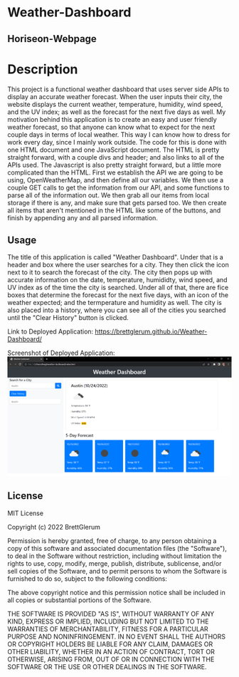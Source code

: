 # Weather-Dashboard

## Horiseon-Webpage

# Description

This project is a functional weather dashboard that uses server side APIs to display an accurate weather forecast. When the user inputs their city, the website displays the current weather, temperature, humidity, wind speed, and the UV index; as well as the forecast for the next five days as well. My motivation behind this application is to create an easy and user friendly weather forecast, so that anyone can know what to expect for the next couple days in terms of local weather. This way I can know how to dress for work every day, since I mainly work outside. The code for this is done with one HTML document and one JavaScript document. The HTML is pretty straight forward, with a couple divs and header; and also links to all of the APIs used. The Javascript is also pretty straight forward, but a little more complicated than the HTML. First we establish the API we are going to be using, OpenWeatherMap, and then define all our variables. We then use a couple GET calls to get the information from our API, and some functions to parse all of the information out. We then grab all our items from local storage if there is any, and make sure that gets parsed too. We then create all items that aren't mentioned in the HTML like some of the buttons, and finish by appending any and all parsed information.

## Usage

The title of this application is called "Weather Dashboard". Under that is a header and box where the user searches for a city. They then click the icon next to it to search the forecast of the city. The city then pops up with accurate information on the date, temperature, humididty, wind speed, and UV index as of the time the city is searched. Under all of that, there are fice boxes that determine the forecast for the next five days, with an icon of the weather expected; and the termperature and humidity as well. The city is also placed into a history, where you can see all of the cities you searched until the "Clear History" button is clicked.

Link to Deployed Application: https://brettglerum.github.io/Weather-Dashboard/ 

Screenshot of Deployed Application: ![screenshot](https://github.com/BrettGlerum/Weather-Dashboard/blob/main/assets/images/Screenshot%20(11).png)
## License

MIT License

Copyright (c) 2022 BrettGlerum

Permission is hereby granted, free of charge, to any person obtaining a copy
of this software and associated documentation files (the "Software"), to deal
in the Software without restriction, including without limitation the rights
to use, copy, modify, merge, publish, distribute, sublicense, and/or sell
copies of the Software, and to permit persons to whom the Software is
furnished to do so, subject to the following conditions:

The above copyright notice and this permission notice shall be included in all
copies or substantial portions of the Software.

THE SOFTWARE IS PROVIDED "AS IS", WITHOUT WARRANTY OF ANY KIND, EXPRESS OR
IMPLIED, INCLUDING BUT NOT LIMITED TO THE WARRANTIES OF MERCHANTABILITY,
FITNESS FOR A PARTICULAR PURPOSE AND NONINFRINGEMENT. IN NO EVENT SHALL THE
AUTHORS OR COPYRIGHT HOLDERS BE LIABLE FOR ANY CLAIM, DAMAGES OR OTHER
LIABILITY, WHETHER IN AN ACTION OF CONTRACT, TORT OR OTHERWISE, ARISING FROM,
OUT OF OR IN CONNECTION WITH THE SOFTWARE OR THE USE OR OTHER DEALINGS IN THE
SOFTWARE.
